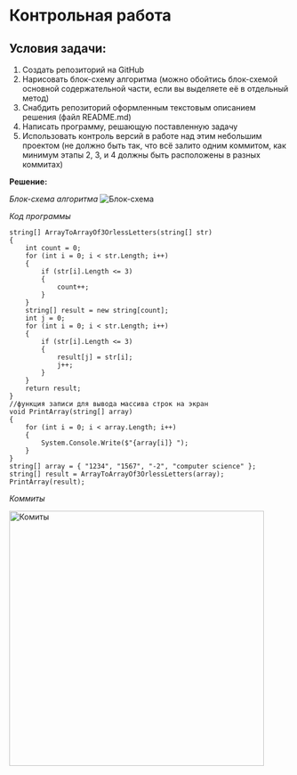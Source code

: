 # Контрольная работа

## Условия задачи:
1. Создать репозиторий на GitHub
2. Нарисовать блок-схему алгоритма (можно обойтись блок-схемой основной содержательной части, если вы выделяете её в отдельный метод)
3. Снабдить репозиторий оформленным текстовым описанием решения (файл README.md)
4. Написать программу, решающую поставленную задачу
5. Использовать контроль версий в работе над этим небольшим проектом (не должно быть так, что всё залито одним коммитом, как минимум этапы 2, 3, и 4 должны быть расположены в разных коммитах)

**Решение:**

*Блок-схема алгоритма*
![Блок-схема](https://github.com/Miguil57/Kontr_rabota/assets/161515196/3bf86738-5257-47f4-9633-758649369c6d)

*Код программы*

```
string[] ArrayToArrayOf3OrlessLetters(string[] str)
{
    int count = 0;
    for (int i = 0; i < str.Length; i++)
    {
        if (str[i].Length <= 3)
        {
            count++;
        }
    }
    string[] result = new string[count];
    int j = 0;
    for (int i = 0; i < str.Length; i++)
    {
        if (str[i].Length <= 3)
        {
            result[j] = str[i];
            j++;
        }
    }
    return result;
}
//функция записи для вывода массива строк на экран
void PrintArray(string[] array)
{
    for (int i = 0; i < array.Length; i++)
    {
        System.Console.Write($"{array[i]} ");
    }
}
string[] array = { "1234", "1567", "-2", "computer science" };
string[] result = ArrayToArrayOf3OrlessLetters(array);
PrintArray(result);
```
*Коммиты*

<img width="458" alt="Комиты" src="https://github.com/Miguil57/Kontr_rabota/assets/161515196/6fcb3c68-ba0a-4730-b200-f795e62b33ee">







